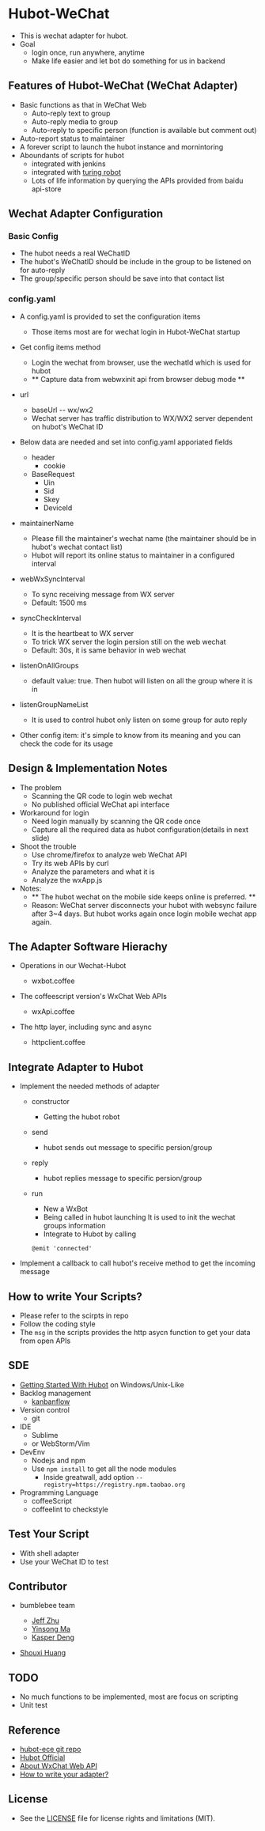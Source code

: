 # Hubot-WeChat
* This is wechat adapter for hubot.
* Goal
  - login once, run anywhere, anytime
  - Make life easier and let bot do something for us in backend

## Features of Hubot-WeChat (WeChat Adapter) ##
* Basic functions as that in WeChat Web
  - Auto-reply text to group
  - Auto-reply media to group
  - Auto-reply to specific person (function is available but comment out)
* Auto-report status to maintainer
* A forever script to launch the hubot instance and mornintoring
* Aboundants of scripts for hubot
  - integrated with jenkins
  - integrated with [turing robot](http://www.tuling123.com/)
  - Lots of life information by querying the APIs provided from baidu api-store

## Wechat Adapter Configuration ##

### Basic Config ###
* The hubot needs a real WeChatID
* The hubot's WeChatID should be include in the group to be listened on for auto-reply
* The group/specific person should be save into that contact list

### config.yaml ###
* A config.yaml is provided to set the configuration items 
  - Those items most are for wechat login in Hubot-WeChat startup

* Get config items method
  - Login the wechat from browser, use the wechatId which is used for hubot
  - ** Capture data from webwxinit api from browser debug mode **

* url
  - baseUrl -- wx/wx2
  - Wechat server has traffic distribution to WX/WX2 server dependent on hubot's WeChat ID 

* Below data are needed and set into config.yaml apporiated fields 
  - header
    + cookie
  - BaseRequest
    + Uin
    + Sid
    + Skey
    + DeviceId

* maintainerName
  - Please fill the maintainer's wechat name (the maintainer should be in hubot's wechat contact list) 
  - Hubot will report its online status to maintainer in a configured interval

* webWxSyncInterval
  - To sync receiving message from WX server
  - Default: 1500 ms 

* syncCheckInterval
  - It is the heartbeat to WX server 
  - To trick WX server the login persion still on the web wechat
  - Default: 30s, it is same behavior in web wechat

* listenOnAllGroups
  - default value: true. Then hubot will listen on all the group where it is in

* listenGroupNameList
  - It is used to control hubot only listen on some group for auto reply 

* Other config item: it's simple to know from its meaning and you can check the code for its usage

## Design & Implementation Notes ##
* The problem
  - Scanning the QR code to login web wechat
  - No published official WeChat api interface
* Workaround for login
  - Need login manually by scanning the QR code once
  - Capture all the required data as hubot configuration(details in next slide) 
* Shoot the trouble
  - Use chrome/firefox to analyze web WeChat API
  - Try its web APIs by curl
  - Analyze the parameters and what it is
  - Analyze the wxApp.js
* Notes:
  - ** The hubot wechat on the mobile side keeps online is preferred. **
  - Reason: WeChat server disconnects your hubot with websync failure after 3~4 days. 
    But hubot works again once login mobile wechat app again.

## The Adapter Software Hierachy ##
* Operations in our Wechat-Hubot
  - wxbot.coffee
	
* The coffeescript version's WxChat Web APIs
  - wxApi.coffee

* The http layer, including sync and async
  - httpclient.coffee

## Integrate Adapter to Hubot ##
* Implement the needed methods of adapter
  - constructor
    + Getting the hubot robot 
  - send
    + hubot sends out message to specific persion/group
  - reply 
    + hubot replies message to specific persion/group
  - run
    + New a WxBot
    + Being called in hubot launching
      It is used to init the wechat groups information
    + Integrate to Hubot by calling

    ~~~
    @emit 'connected'
    ~~~
* Implement a callback to call hubot's receive method to get the incoming message
	
## How to write Your Scripts? ##
* Please refer to the scirpts in repo
* Follow the coding style
* The `msg` in the scripts provides the http asycn function to get your data from open APIs

## SDE ##
* [Getting Started With Hubot](https://hubot.github.com/docs/) on Windows/Unix-Like
* Backlog management
  - [kanbanflow](https://kanbanflow.com/board/23ec47145de7783b8cf2e80187538b5b)
* Version control
  - git 
* IDE
  - Sublime
  - or WebStorm/Vim
* DevEnv
  - Nodejs and npm
  - Use `npm install` to get all the node modules
    + Inside greatwall, add option `--registry=https://registry.npm.taobao.org`
* Programming Language
  - coffeeScript
  - coffeelint to checkstyle 

## Test Your Script ##
* With shell adapter
* Use your WeChat ID to test

## Contributor ##
* bumblebee team 
  - [Jeff Zhu](https://github.com/kfchu)
  - [Yinsong Ma](https://github.com/eyinsma)
  - [Kasper Deng](https://github.com/kasperdeng)

* [Shouxi Huang](https://github.com/hsx1612727380)

## TODO ##
* No much functions to be implemented, most are focus on scripting
* Unit test

## Reference ##
* [hubot-ece git repo](ssh://<eid>@gerritforge.lmera.ericsson.se:29418/innovation.git)
* [Hubot Official](https://hubot.github.com)
* [About WxChat Web API](https://github.com/hexcola/wxplugin/blob/master/protocal_2.md)
* [How to write your adapter?](https://hubot.github.com/docs/adapters/development/)

## License ##
* See the [LICENSE](https://github.com/github/hubot/blob/master/LICENSE.md) file for license rights and limitations (MIT).

